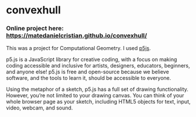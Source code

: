 # convexhull
### Online project here: https://matedanielcristian.github.io/convexhull/

This was a project for Computational Geometry.
I used [p5js](https://p5js.org/).

p5.js is a JavaScript library for creative coding, with a focus on making coding accessible and inclusive for artists, designers, educators, beginners, and anyone else! p5.js is free and open-source because we believe software, and the tools to learn it, should be accessible to everyone.

Using the metaphor of a sketch, p5.js has a full set of drawing functionality. However, you’re not limited to your drawing canvas. You can think of your whole browser page as your sketch, including HTML5 objects for text, input, video, webcam, and sound.



